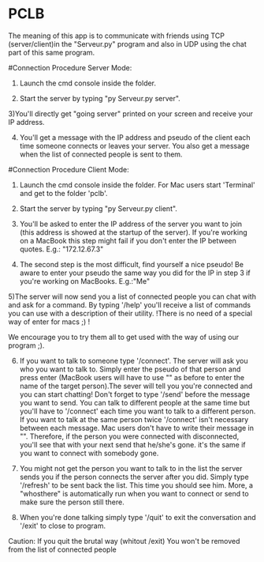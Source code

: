 # PCLB
The meaning of this app is to communicate with friends using TCP (server/client)in the "Serveur.py" program and also in UDP using the chat part of this same program.

#Connection Procedure Server Mode:

1) Launch the cmd console inside the folder.

2) Start the server by typing "py Serveur.py server".

3)You'll directly get "going server" printed on your screen and receive your IP address.

4) You'll get a message with the IP address and pseudo of the client each time someone connects or leaves your server. You also get a message when the list of connected people is sent to them.

#Connection Procedure Client Mode:
1) Launch the cmd console inside the folder. For Mac users start 'Terminal' and get to the folder 'pclb'.

2) Start the server by typing "py Serveur.py client".

3) You'll be asked to enter the IP address of the server you want to join (this address is showed at the startup of the server). If you're working on a MacBook this step might fail if you don't enter the IP between quotes.
    E.g.:
    "172.12.67.3"

4) The second step is the most difficult, find yourself a nice pseudo! Be aware to enter your pseudo the same way you did for the IP in step 3 if you're working on MacBooks. E.g.:"Me"

5)The server will now send you a list of connected people you can chat with and ask for a command. By typing '/help' you'll receive a list of commands you can use with a description of their utility.
!There is no need of a special way of enter for macs ;) !

  We encourage you to try them all to get used with the way of using our program ;).

6) If you want to talk to someone type '/connect'. The server will ask you who you want to talk to. Simply enter the pseudo of that person and press enter (MacBook users will have to use "" as before to enter the name of the target person).The sever will tell you you're connected and you can start chatting! Don't forget to type '/send' before the message you want to send. You can talk to different people at the same time but you'll have to '/connect' each time you want to talk to a different person. If you want to talk at the same person twice '/connect' isn't necessary between each message. Mac users don't have to write their message in "".
Therefore, if the person you were connected with disconnected, you'll see that with your next send that he/she's gone. it's the same if you want to connect with somebody gone.

7) You might not get the person you want to talk to in the list the server sends you if the person connects the server after you did. Simply type '/refresh' to be sent back the list. This time you should see him. More, a "whosthere" is automatically run when you want to connect or send to make sure the person still there.

8) When you're done talking simply type '/quit' to exit the conversation and '/exit' to close to program.

Caution: If you quit the brutal way (whitout /exit) You won't be removed from the list of connected people
